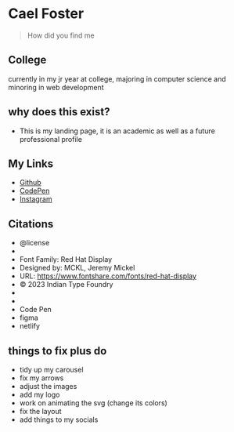 # Cael Foster


> How did you find me 
<!-- ![img](link) -->
## College

currently in my jr year at college, majoring in computer science and minoring in web development


## why does this exist?

* This is my landing page, it is an academic as well as a future professional profile


## My Links

* [Github](https://github.com/CaelFoster)
* [CodePen](https://codepen.io/cfoster19)
* [Instagram](https://www.instagram.com/cael__foster/)
 











## Citations

 * @license
 * 
 * Font Family: Red Hat Display
 * Designed by: MCKL, Jeremy Mickel
 * URL: https://www.fontshare.com/fonts/red-hat-display
 * © 2023 Indian Type Foundry
 * 
 * 
 * Code Pen 
 * figma 
 * netlify 

## things to fix plus do
* tidy up my carousel
* fix my arrows
* adjust the images
* add my logo 
* work on animating the svg (change its colors)
* fix the layout
* add things to my socials
